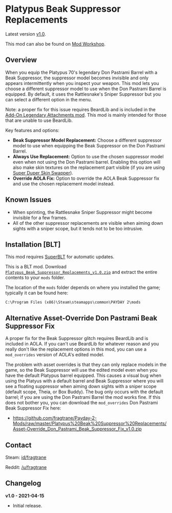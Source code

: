 # Platypus Beak Suppressor Replacements

Latest version [v1.0](https://github.com/fragtrane/Payday-2-Mods/raw/master/Platypus%20Beak%20Suppressor%20Replacements/Platypus_Beak_Suppressor_Replacements_v1.0.zip).

This mod can also be found on [Mod Workshop](https://modworkshop.net/mod/31852).

## Overview

When you equip the Platypus 70's legendary Don Pastrami Barrel with a Beak Suppressor, the suppressor model becomes invisible and only appears intermittently when you inspect your weapon. This mod lets you choose a different suppressor model to use when the Don Pastrami Barrel is equipped. By default, it uses the Rattlesnake's Sniper Suppressor but you can select a different option in the menu.

Note: a proper fix for this issue requires BeardLib and is included in the [Add-On Legendary Attachments mod](https://github.com/fragtrane/Payday-2-Mods/tree/master/Add-On%20Legendary%20Attachments). This mod is mainly intended for those that are unable to use BeardLib.

Key features and options:

- **Beak Suppressor Model Replacement:** Choose a different suppressor model to use when equipping the Beak Suppressor on the Don Pastrami Barrel.
- **Always Use Replacement:** Option to use the chosen suppressor model even when not using the Don Pastrami barrel. Enabling this option will also make skin textures on the replacement part visible (if you are using [Super Duper Skin Swapper](https://github.com/fragtrane/Payday-2-Mods/tree/master/Super%20Duper%20Skin%20Swapper)).
- **Override AOLA Fix:** Option to override the AOLA Beak Suppressor fix and use the chosen replacement model instead.

## Known Issues
- When sprinting, the Rattlesnake Sniper Suppressor might become invisible for a few frames.
- All of the other suppressor replacements are visible when aiming down sights with a sniper scope, but it tends not to be too intrusive.

## Installation [BLT]

This mod requires [SuperBLT](https://superblt.znix.xyz) for automatic updates.

This is a BLT mod. Download [`Platypus_Beak_Suppressor_Replacements_v1.0.zip`](https://github.com/fragtrane/Payday-2-Mods/raw/master/Platypus%20Beak%20Suppressor%20Replacements/Platypus_Beak_Suppressor_Replacements_v1.0.zip) and extract the entire contents to your `mods` folder.

The location of the `mods` folder depends on where you installed the game; typically it can be found here:

```
C:\Program Files (x86)\Steam\steamapps\common\PAYDAY 2\mods
```

## Alternative Asset-Override Don Pastrami Beak Suppressor Fix

A proper fix for the Beak Suppressor glitch requires BeardLib and is included in AOLA. If you can't use BeardLib for whatever reason and you really don't like the replacement options in this mod, you can use a `mod_overrides` version of AOLA's edited model.

The problem with asset overrides is that they can only replace models in the game, so the Beak Suppressor will use the edited model even when you have the default Platypus barrel equipped. This causes a visual bug when using the Platyus with a default barrel and Beak Suppressor where you will see a floating suppressor when aiming down sights with a sniper scope (default scope, Theia, or Box Buddy). The bug only occurs with the default barrel; if you are using the Don Pastrami Barrel the mod works fine. If this does not bother you, you can download the `mod_overrides` Don Pastrami Beak Suppressor Fix here:

- https://github.com/fragtrane/Payday-2-Mods/raw/master/Platypus%20Beak%20Suppressor%20Replacements/Asset-Override_Don_Pastrami_Beak_Suppressor_Fix_v1.0.zip

## Contact

Steam: [id/fragtrane](https://steamcommunity.com/id/fragtrane)

Reddit: [/u/fragtrane](https://www.reddit.com/user/fragtrane)

## Changelog

**v1.0 - 2021-04-15**

- Initial release.
